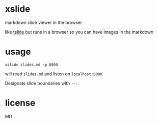 # xslide

markdown slide viewer in the browser

like [tslide](https://npmjs.org/tslide)
but runs in a browser
so you can have images in the markdown

# usage

```
xslide slides.md -p 8000
```

will read `slides.md` and listen on `localhost:8000`.

Designate slide boundaries with `---`.

# license

MIT

